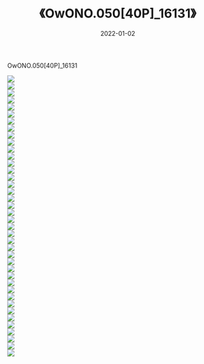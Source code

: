 ﻿---
layout: post
title:  《OwONO.050[40P]_16131》
date:   2022-01-02
img: http://imgx.orgx.ga/萝莉/2022/OwONO.050[40P]_16131/000.jpg
categories: [美女, 清纯, 唯美]
---

OwONO.050[40P]_16131

  ![](http://imgx.orgx.ga/萝莉/2022/OwONO.050[40P]_16131/001.jpg) <br> ![](http://imgx.orgx.ga/萝莉/2022/OwONO.050[40P]_16131/002.jpg) <br> ![](http://imgx.orgx.ga/萝莉/2022/OwONO.050[40P]_16131/003.jpg) <br> ![](http://imgx.orgx.ga/萝莉/2022/OwONO.050[40P]_16131/004.jpg) <br> ![](http://imgx.orgx.ga/萝莉/2022/OwONO.050[40P]_16131/005.jpg) <br> ![](http://imgx.orgx.ga/萝莉/2022/OwONO.050[40P]_16131/006.jpg) <br> ![](http://imgx.orgx.ga/萝莉/2022/OwONO.050[40P]_16131/007.jpg) <br> ![](http://imgx.orgx.ga/萝莉/2022/OwONO.050[40P]_16131/008.jpg) <br> ![](http://imgx.orgx.ga/萝莉/2022/OwONO.050[40P]_16131/009.jpg) <br> ![](http://imgx.orgx.ga/萝莉/2022/OwONO.050[40P]_16131/010.jpg) <br> ![](http://imgx.orgx.ga/萝莉/2022/OwONO.050[40P]_16131/011.jpg) <br> ![](http://imgx.orgx.ga/萝莉/2022/OwONO.050[40P]_16131/012.jpg) <br> ![](http://imgx.orgx.ga/萝莉/2022/OwONO.050[40P]_16131/013.jpg) <br> ![](http://imgx.orgx.ga/萝莉/2022/OwONO.050[40P]_16131/014.jpg) <br> ![](http://imgx.orgx.ga/萝莉/2022/OwONO.050[40P]_16131/015.jpg) <br> ![](http://imgx.orgx.ga/萝莉/2022/OwONO.050[40P]_16131/016.jpg) <br> ![](http://imgx.orgx.ga/萝莉/2022/OwONO.050[40P]_16131/017.jpg) <br> ![](http://imgx.orgx.ga/萝莉/2022/OwONO.050[40P]_16131/018.jpg) <br> ![](http://imgx.orgx.ga/萝莉/2022/OwONO.050[40P]_16131/019.jpg) <br> ![](http://imgx.orgx.ga/萝莉/2022/OwONO.050[40P]_16131/020.jpg) <br> ![](http://imgx.orgx.ga/萝莉/2022/OwONO.050[40P]_16131/021.jpg) <br> ![](http://imgx.orgx.ga/萝莉/2022/OwONO.050[40P]_16131/022.jpg) <br> ![](http://imgx.orgx.ga/萝莉/2022/OwONO.050[40P]_16131/023.jpg) <br> ![](http://imgx.orgx.ga/萝莉/2022/OwONO.050[40P]_16131/024.jpg) <br> ![](http://imgx.orgx.ga/萝莉/2022/OwONO.050[40P]_16131/025.jpg) <br> ![](http://imgx.orgx.ga/萝莉/2022/OwONO.050[40P]_16131/026.jpg) <br> ![](http://imgx.orgx.ga/萝莉/2022/OwONO.050[40P]_16131/027.jpg) <br> ![](http://imgx.orgx.ga/萝莉/2022/OwONO.050[40P]_16131/028.jpg) <br> ![](http://imgx.orgx.ga/萝莉/2022/OwONO.050[40P]_16131/029.jpg) <br> ![](http://imgx.orgx.ga/萝莉/2022/OwONO.050[40P]_16131/030.jpg) <br> ![](http://imgx.orgx.ga/萝莉/2022/OwONO.050[40P]_16131/031.jpg) <br> ![](http://imgx.orgx.ga/萝莉/2022/OwONO.050[40P]_16131/032.jpg) <br> ![](http://imgx.orgx.ga/萝莉/2022/OwONO.050[40P]_16131/033.jpg) <br> ![](http://imgx.orgx.ga/萝莉/2022/OwONO.050[40P]_16131/034.jpg) <br> ![](http://imgx.orgx.ga/萝莉/2022/OwONO.050[40P]_16131/035.jpg) <br> ![](http://imgx.orgx.ga/萝莉/2022/OwONO.050[40P]_16131/036.jpg) <br> ![](http://imgx.orgx.ga/萝莉/2022/OwONO.050[40P]_16131/037.jpg) <br> ![](http://imgx.orgx.ga/萝莉/2022/OwONO.050[40P]_16131/038.jpg) <br> ![](http://imgx.orgx.ga/萝莉/2022/OwONO.050[40P]_16131/039.jpg) <br> ![](http://imgx.orgx.ga/萝莉/2022/OwONO.050[40P]_16131/040.jpg) <br>